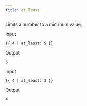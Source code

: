 ```yaml
---
title: at_least
---
```


Limits a number to a minimum value.

Input
```liquid
{{ 4 | at_least: 5 }}
```

Output
```text
5
```

Input
```liquid
{{ 4 | at_least: 3 }}
```

Output
```text
4
```
